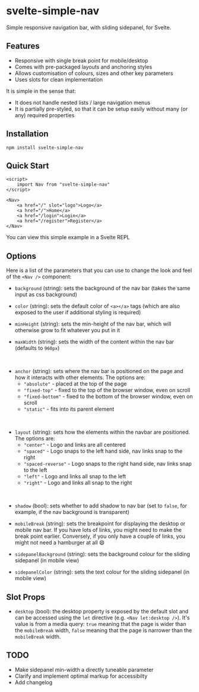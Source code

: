 # svelte-simple-nav

Simple responsive navigation bar, with sliding sidepanel, for Svelte.

## Features

- Responsive with single break point for mobile/desktop
- Comes with pre-packaged layouts and anchoring styles
- Allows customisation of colours, sizes and other key parameters
- Uses slots for clean implementation

It is simple in the sense that:
- It does not handle nested lists / large navigation menus
- It is partially pre-styled, so that it can be setup easily without many (or any) required properties

## Installation

```shell
npm install svelte-simple-nav
```

## Quick Start

```svelte
<script>
    import Nav from "svelte-simple-nav"
</script>

<Nav>
    <a href="/" slot="logo">Logo</a>
    <a href="/">Home</a>
    <a href="/login">Login</a>
    <a href="/register">Register</a>
</Nav>
```

You can view this simple example in a Svelte REPL

## Options

Here is a list of the parameters that you can use to change the look and feel of the `<Nav />` component:

- `background` (string): sets the background of the nav bar (takes the same input as css background)

- `color` (string): sets the default color of `<a></a>` tags (which are also exposed to the user if additional styling is required)

- `minHeight` (string): sets the min-height of the nav bar, which will otherwise grow to fit whatever you put in it

- `maxWidth` (string): sets the width of the content within the nav bar (defaults to `960px`)

<br> 

- `anchor` (string): sets where the nav bar is positioned on the page and how it interacts with other elements. The options are:
    - `"absolute"` - placed at the top of the page
    - `"fixed-top"` - fixed to the top of the browser window, even on scroll
    - `"fixed-bottom"` - fixed to the bottom of the browser window, even on scroll
    - `"static"` - fits into its parent element

<br> 

- `layout` (string): sets how the elements within the navbar are positioned. The options are:
    - `"center"` - Logo and links are all centered
    - `"spaced"` - Logo snaps to the left hand side, nav links snap to the right
    - `"spaced-reverse"` - Logo snaps to the right hand side, nav links snap to the left
    - `"left"` - Logo and links all snap to the left
    - `"right"` - Logo and links all snap to the right

<br> 

- `shadow` (bool): sets whether to add shadow to nav bar (set to `false`, for example, if the nav background is transparent)

- `mobileBreak` (string): sets the breakpoint for displaying the desktop or mobile nav bar. If you have lots of links, you might need to make the break point earlier. Conversely, if you only have a couple of links, you might not need a hamburger at all :smile: 

- `sidepanelBackground` (string): sets the background colour for the sliding sidepanel (in mobile view)

- `sidepanelColor` (string): sets the text colour for the sliding sidepanel (in mobile view)


## Slot Props

- `desktop` (bool): the desktop property is exposed by the default slot and can be accessed using the `let` directive (e.g. `<Nav let:desktop />`). It's value is from a media query: `true` meaning that the page is wider than the `mobileBreak` width, `false` meaning that the page is narrower than the `mobileBreak` width.

## TODO
- Make sidepanel min-width a directly tuneable parameter
- Clarify and implement optimal markup for accessibilty
- Add changelog